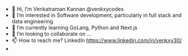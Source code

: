 - 👋 Hi, I’m Venkatraman Kannan @venkxycodes
- 👀 I’m interested in Software development, particularly in full stack and data engineering
- 🌱 I’m currently learning GoLang, Python and Next.js
- 💞️ I’m looking to collaborate on ...
- 📫 How to reach me? LinkedIn https://www.linkedin.com/in/venkxy30/
- 
<!---
venkxycodes/venkxycodes is a ✨ special ✨ repository because its `README.md` (this file) appears on your GitHub profile.
You can click the Preview link to take a look at your changes.
--->
